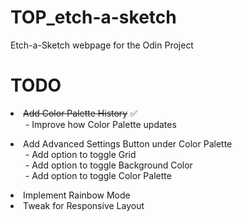 # TOP_etch-a-sketch
Etch-a-Sketch webpage for the Odin Project

 <h1>TODO</h1>
 <li><s>Add Color Palette History</s> ✅<br>
 <ul>
  - Improve how Color Palette updates <br> 
 </ul>
 <li> Add Advanced Settings Button under Color Palette <br>
 <ul> 
  - Add option to toggle Grid <br>
  - Add option to toggle Background Color <br>
  - Add option to toggle Color Palette <br> 
 </ul>
 <li> Implement Rainbow Mode <br>
 <li> Tweak for Responsive Layout <br>
